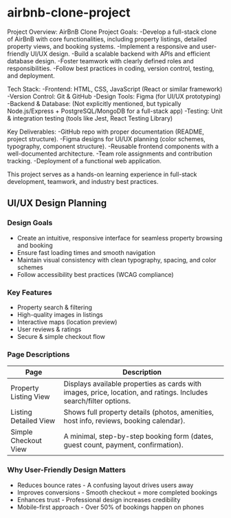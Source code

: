 # airbnb-clone-project
Project Overview: AirBnB Clone
Project Goals:
-Develop a full-stack clone of AirBnB with core functionalities, including property listings, detailed property views, and   booking systems.
-Implement a responsive and user-friendly UI/UX design.
-Build a scalable backend with APIs and efficient database design.
-Foster teamwork with clearly defined roles and responsibilities.
-Follow best practices in coding, version control, testing, and deployment.

Tech Stack:
-Frontend: HTML, CSS, JavaScript (React or similar framework)
-Version Control: Git & GitHub
-Design Tools: Figma (for UI/UX prototyping)
-Backend & Database: (Not explicitly mentioned, but typically Node.js/Express + PostgreSQL/MongoDB for a full-stack app)
-Testing: Unit & integration testing (tools like Jest, React Testing Library)

Key Deliverables:
-GitHub repo with proper documentation (README, project structure).
-Figma designs for UI/UX planning (color schemes, typography, component structure).
-Reusable frontend components with a well-documented architecture.
-Team role assignments and contribution tracking.
-Deployment of a functional web application.

This project serves as a hands-on learning experience in full-stack development, teamwork, and industry best practices.


## UI/UX Design Planning

### Design Goals
- Create an intuitive, responsive interface for seamless property browsing and booking
- Ensure fast loading times and smooth navigation
- Maintain visual consistency with clean typography, spacing, and color schemes
- Follow accessibility best practices (WCAG compliance)

### Key Features
- Property search & filtering
- High-quality images in listings
- Interactive maps (location preview)
- User reviews & ratings
- Secure & simple checkout flow

### Page Descriptions

| Page | Description |
|------|------------|
| Property Listing View | Displays available properties as cards with images, price, location, and ratings. Includes search/filter options. |
| Listing Detailed View | Shows full property details (photos, amenities, host info, reviews, booking calendar). |
| Simple Checkout View | A minimal, step-by-step booking form (dates, guest count, payment, confirmation). |

### Why User-Friendly Design Matters
- Reduces bounce rates - A confusing layout drives users away
- Improves conversions - Smooth checkout = more completed bookings
- Enhances trust - Professional design increases credibility
- Mobile-first approach - Over 50% of bookings happen on phones
